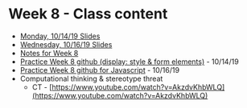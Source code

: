 # Week 8 - Class content

* [Monday, 10/14/19 Slides ](https://docs.google.com/presentation/d/1tcRVNHJ168EEyJ-qkseHZxNfxn5FDBXBjwIx7z8EZYs/edit?usp=sharing)
* [Wednesday, 10/16/19 Slides](https://docs.google.com/presentation/d/19wGjql_SLNk8DUrWrM3pF9ZdjUP8jXeO8wHaZRfi2N8/edit?usp=sharing)
* [Notes for Week 8](https://docs.google.com/document/d/1hCvEFKOb_i5yqPX_HB6_hBkOVNOgEOT-4dtnbuhLJ8Q/edit?usp=sharing)
* [Practice Week 8 github \(display: style & form elements\)](https://github.com/ccsu-te350/wk8-practice) - 10/14/19
* [Practice Week 8 github for Javascript](https://github.com/ccsu-te350/Wk8-JS) - 10/16/19
* Computational thinking & stereotype threat
  * CT - [https://www.youtube.com/watch?v=AkzdvKhbWLQ](https://www.youtube.com/watch?v=AkzdvKhbWLQ)

